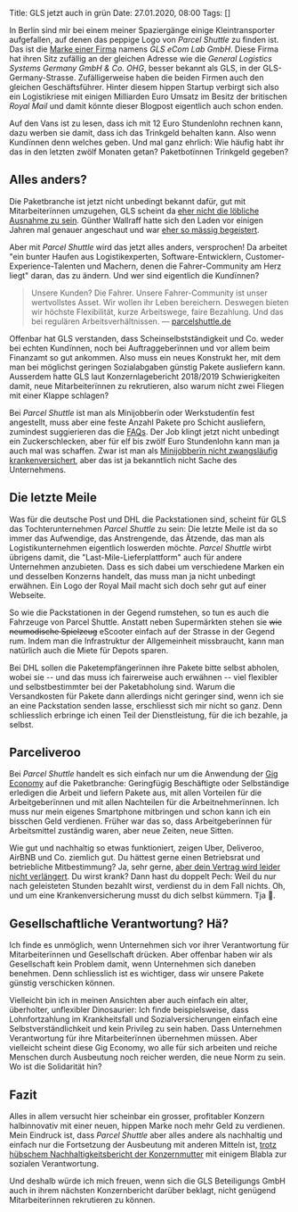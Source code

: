 Title: GLS jetzt auch in grün
Date: 27.01.2020, 08:00
Tags: []

In Berlin sind mir bei einem meiner Spaziergänge einige Kleintransporter aufgefallen, auf denen das peppige Logo von *Parcel Shuttle* zu finden ist. Das ist die [Marke einer Firma](https://parcelshuttle.de) namens *GLS eCom Lab GmbH*. Diese Firma hat ihren Sitz zufällig an der gleichen Adresse wie die *General Logistics Systems Germany GmbH & Co. OHG*, besser bekannt als GLS, in der GLS-Germany-Strasse. Zufälligerweise haben die beiden Firmen auch den gleichen Geschäftsführer. Hinter diesem hippen Startup verbirgt sich also ein Logistikriese mit einigen Milliarden Euro Umsatz im Besitz der britischen *Royal Mail* und damit könnte dieser Blogpost eigentlich auch schon enden.

Auf den Vans ist zu lesen, dass ich mit 12 Euro Stundenlohn rechnen kann, dazu werben sie damit, dass ich das Trinkgeld behalten kann. Also wenn Kundïnnen denn welches geben. Und mal ganz ehrlich: Wie häufig habt ihr das in den letzten zwölf Monaten getan? Paketbotïnnen Trinkgeld gegeben?

## Alles anders?

Die Paketbranche ist jetzt nicht unbedingt bekannt dafür, gut mit Mitarbeiterïnnen umzugehen, GLS scheint da [eher nicht die löbliche Ausnahme zu sein](https://de.wikipedia.org/wiki/General_Logistics_Systems_Germany#Kritik). Günther Wallraff hatte sich den Laden vor einigen Jahren mal genauer angeschaut und war [eher so mässig begeistert](https://www.spiegel.de/wirtschaft/unternehmen/guenter-wallraff-erhebt-schwere-vorwuerfe-gegen-paketzusteller-gls-a-836130.html).

Aber mit *Parcel Shuttle* wird das jetzt alles anders, versprochen! Da arbeitet "ein bunter Haufen aus Logistikexperten, Software-Entwicklern, Customer-Experience-Talenten und Machern, denen die Fahrer-Community am Herz liegt" daran, das zu ändern. Und wer sind eigentlich die Kundïnnen?

> Unsere Kunden? Die Fahrer. Unsere Fahrer-Community ist unser wertvollstes Asset. Wir wollen ihr Leben bereichern. Deswegen bieten wir höchste Flexibilität, kurze Arbeitswege, faire Bezahlung. Und das bei regulären Arbeitsverhältnissen. — [parcelshuttle.de](https://parcelshuttle.de/de/about/)

Offenbar hat GLS verstanden, dass Scheinselbstständigkeit und Co. weder bei echten Kundïnnen, noch bei Auftraggeberïnnen und vor allem beim Finanzamt so gut ankommen. Also muss ein neues Konstrukt her, mit dem man bei möglichst geringen Sozialabgaben günstig Pakete ausliefern kann. Ausserdem hatte GLS laut Konzernlagebericht 2018/2019 Schwierigkeiten damit, neue Mitarbeiterïnnen zu rekrutieren, also warum nicht zwei Fliegen mit einer Klappe schlagen?

Bei *Parcel Shuttle* ist man als Minijobberïn oder Werkstudentïn fest angestellt, muss aber eine feste Anzahl Pakete pro Schicht ausliefern, zumindest suggierieren das die [FAQs](https://parcelshuttle.de/de/faq/). Der Job klingt jetzt nicht unbedingt ein Zuckerschlecken, aber für elf bis zwölf Euro Stundenlohn kann man ja auch mal was schaffen. Zwar ist man als [Minijobberïn nicht zwangsläufig krankenversichert](https://de.wikipedia.org/wiki/Geringfügige_Beschäftigung#Gesetzliche_Sozialversicherung), aber das ist ja bekanntlich nicht Sache des Unternehmens.

## Die letzte Meile

Was für die deutsche Post und DHL die Packstationen sind, scheint für GLS das Tochterunternehmen *Parcel Shuttle* zu sein: Die letzte Meile ist da so immer das Aufwendige, das Anstrengende, das Ätzende, das man als Logistikunternehmen eigentlich loswerden möchte. *Parcel Shuttle* wirbt übrigens damit, die "Last-Mile-Lieferplattform" auch für andere Unternehmen anzubieten. Dass es sich dabei um verschiedene Marken ein und desselben Konzerns handelt, das muss man ja nicht unbedingt erwähnen. Ein Logo der Royal Mail macht sich doch sehr gut auf einer Webseite.

So wie die Packstationen in der Gegend rumstehen, so tun es auch die Fahrzeuge von Parcel Shuttle. Anstatt neben Supermärkten stehen sie ~~wie neumodische Spielzeug~~ eScooter einfach auf der Strasse in der Gegend rum. Indem man die Infrastruktur der Allgemeinheit missbraucht, kann man natürlich auch die Miete für Depots sparen.

Bei DHL sollen die Paketempfängerïnnen ihre Pakete bitte selbst abholen, wobei sie -- und das muss ich fairerweise auch erwähnen -- viel flexibler und selbstbestimmter bei der Paketabholung sind. Warum die Versandkosten für Pakete dann allerdings nicht geringer sind, wenn ich sie an eine Packstation senden lasse, erschliesst sich mir nicht so ganz. Denn schliesslich erbringe ich einen Teil der Dienstleistung, für die ich bezahle, ja selbst.

## Parceliveroo

Bei *Parcel Shuttle* handelt es sich einfach nur um die Anwendung der [Gig Economy](https://de.wikipedia.org/wiki/Gig_Economy) auf die Paketbranche: Geringfügig Beschäftigte oder Selbständige erledigen die Arbeit und liefern Pakete aus, mit allen Vorteilen für die Arbeitgeberïnnen und mit allen Nachteilen für die Arbeitnehmerïnnen. Ich muss nur mein eigenes Smartphone mitbringen und schon kann ich ein bisschen Geld verdienen. Früher war das so, dass Arbeitgeberïnnen für Arbeitsmittel zuständig waren, aber neue Zeiten, neue Sitten.

Wie gut und nachhaltig so etwas funktioniert, zeigen Uber, Deliveroo, AirBNB und Co. ziemlich gut. Du hättest gerne einen Betriebsrat und betriebliche Mitbestimmung? Ja, sehr gerne, [aber dein Vertrag wird leider nicht verlängert](https://www.zeit.de/arbeit/2018-06/lieferdienste-deliveroo-foodora-arbeitsminister-betriebsrat-gruendung-vertraege/komplettansicht). Du wirst krank? Dann hast du doppelt Pech: Weil du nur nach geleisteten Stunden bezahlt wirst, verdienst du in dem Fall nichts. Oh, und um eine Krankenversicherung musst du dich selbst kümmern. Tja 🤷.

## Gesellschaftliche Verantwortung? Hä?

Ich finde es unmöglich, wenn Unternehmen sich vor ihrer Verantwortung für Mitarbeiterïnnen und Gesellschaft drücken. Aber offenbar haben wir als Gesellschaft kein Problem damit, wenn Unternehmen sich daneben benehmen. Denn schliesslich ist es wichtiger, dass wir unsere Pakete günstig verschicken können.

Vielleicht bin ich in meinen Ansichten aber auch einfach ein alter, überholter, unflexibler Dinosaurier: Ich finde beispielsweise, dass Lohnfortzahlung im Krankheitsfall und Sozialversicherungen einfach eine Selbstverständlichkeit und kein Privileg zu sein haben. Dass Unternehmen Verantwortung für ihre Mitarbeiterïnnen übernehmen müssen. Aber vielleicht scheint diese Gig Economy, wo alle für sich arbeiten und reiche Menschen durch Ausbeutung noch reicher werden, die neue Norm zu sein. Wo ist die Solidarität hin?

## Fazit

Alles in allem versucht hier scheinbar ein grosser, profitabler Konzern halbinnovativ mit einer neuen, hippen Marke noch mehr Geld zu verdienen. Mein Eindruck ist, dass *Parcel Shuttle* aber alles andere als nachhaltig und einfach nur die Fortsetzung der Ausbeutung mit anderen Mitteln ist, [trotz hübschem Nachhaltigkeitsbericht der Konzernmutter](https://gls-group.eu/DE/media/downloads/Nachhaltigkeitsbericht_2016-2017_A4_DE_2018-07-25.pdf) mit einigem Blabla zur sozialen Verantwortung.

Und deshalb würde ich mich freuen, wenn sich die GLS Beteiligungs GmbH auch in ihrem nächsten Konzernbericht darüber beklagt, nicht genügend Mitarbeiterïnnen rekrutieren zu können.